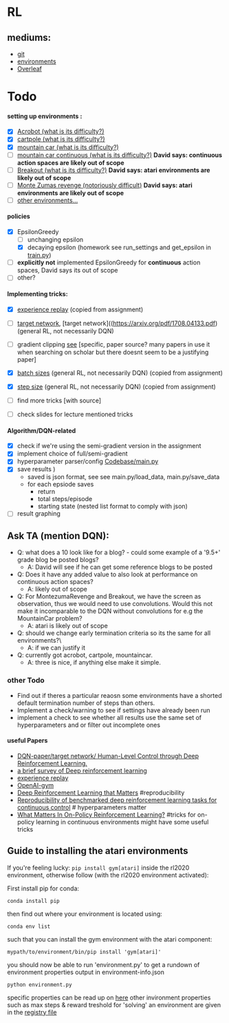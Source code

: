 # RL

## mediums:
* [git](https://github.com/MelleVessies/RL)
* [environments](https://gym.openai.com/envs/#classic_control)
* [Overleaf](https://www.overleaf.com/5619338925gmhsmbkfvhgw)


# Todo


#### setting up environments :
- [x] [Acrobot (what is its difficulty?)](https://gym.openai.com/envs/Acrobot-v1/)
- [x] [cartpole (what is its difficulty?)](https://gym.openai.com/envs/CartPole-v1/)
- [x] [mountain car (what is its difficulty?)](https://gym.openai.com/envs/MountainCar-v0)
- [ ] [mountain car continuous (what is its difficulty?)](https://gym.openai.com/envs/MountainCar-v0/) **David says: continuous action spaces are likely out of scope**
- [ ] [Breakout (what is its difficulty?)](https://gym.openai.com/envs/Breakout-v0/) **David says: atari environments are likely out of scope**
- [ ] [Monte Zumas revenge (notoriously difficult)](https://gym.openai.com/envs/MontezumaRevenge-v0/) **David says: atari environments are likely out of scope**
- [ ] [other environments...](https://gym.openai.com/envs/#atari)

#### policies
- [x] EpsilonGreedy
    - [ ] unchanging epsilon
    - [x] decaying epsilon (homework see run_settings and get_epsilon in [train.py](https://github.com/MelleVessies/RL/blob/main/Codebase/train.py))
- [ ] **explicitly not** implemented EpsilonGreedy for **continuous** action spaces, David says its out of scope
- [ ] other?

#### Implementing tricks:
- [x] [experience replay](http://www.incompleteideas.net/lin-92.pdf)  (copied from assignment)
- [ ] [target network](https://storage.googleapis.com/deepmind-media/dqn/DQNNaturePaper.pdf), [target network]((https://arxiv.org/pdf/1708.04133.pdf) (general RL, not necessarily DQN)
- [ ] gradient clipping [see](https://abhishm.github.io/DQN/) [specific, paper source? many papers in use it when searching on scholar but there doesnt seem to be a justifying paper]
- [x] [batch sizes](https://arxiv.org/pdf/1708.04133.pdf) (general RL, not necessarily DQN) (copied from assignment)
- [x] [step size](https://arxiv.org/pdf/1708.04133.pdf) (general RL, not necessarily DQN) (copied from assignment)
- [ ] find more tricks [with source]
- [ ] check slides for lecture mentioned tricks


#### Algorithm/DQN-related
- [x] check if we're using the semi-gradient version in the assignment
- [x] implement choice of full/semi-gradient
- [x] hyperparameter parser/config [Codebase/main.py](https://github.com/MelleVessies/RL/blob/main/main.py)
- [x] save results )
    * saved is json format, see see main.py/load_data, main.py/save_data
    * for each epsiode saves
        * return
        * total steps/episode
        * starting state (nested list format to comply with json)
- [ ] result graphing

## Ask TA (mention DQN):
* Q: what does a 10 look like for a blog? - could some example of a '9.5+' grade blog be posted blogs?
    - A: David will see if he can get some reference blogs to be posted
* Q: Does it have any added value to also look at performance on continuous action spaces?
    - A: likely out of scope
* Q: For MontezumaRevenge and Breakout, we have the screen as observation, thus we would need to use convolutions. Would this not make it incomparable to the DQN without convolutions for e.g the MountainCar problem?
    - A: atari is likely out of scope
* Q: should we change early termination criteria so its the same for all environments?\
    - A: if we can justify it
* Q: currently got acrobot, cartpole, mountaincar.
    - A: three is nice, if anything else make it simple.


### other Todo
* Find out if theres a particular reaosn some environments have a shorted default termination number of steps than others.
* Implement a check/warning to see if settings have already been run
* implement a check to see whether all results use the same set of hyperparameters and or filter out incomplete ones

#### useful Papers
* [DQN-paper/target network/ Human-Level Control
through Deep Reinforcement Learning.](https://storage.googleapis.com/deepmind-media/dqn/DQNNaturePaper.pdf)
* [a brief survey of Deep reinforcement learning](https://arxiv.org/pdf/1708.05866.pdf)
* [experience replay](http://www.incompleteideas.net/lin-92.pdf)
* [OpenAI-gym](https://arxiv.org/pdf/1606.01540.pdf)
* [Deep Reinforcement Learning that Matters](https://arxiv.org/pdf/1709.06560.pdf) #reproducibility
* [Reproducibility of benchmarked deep reinforcement learning tasks for continuous control](https://arxiv.org/pdf/1708.04133.pdf) # hyperparameters matter
* [What Matters In On-Policy Reinforcement Learning?](https://arxiv.org/pdf/2006.05990.pdf) #tricks for on-policy learning in continuous environments might have some useful tricks

## Guide to installing the atari environments

If you're feeling lucky: `pip install gym[atari]` inside the rl2020 environment, otherwise follow (with the rl2020 environment activated):

First install pip for conda:

`conda install pip`

then find out where your environment is located using:

`conda env list`

such that you can install the gym environment with the atari component:

`mypath/to/environment/bin/pip install 'gym[atari]'`

you should now be able to run 'environment.py' to get a rundown of environment properties output in environment-info.json

`python environment.py`

specific properties can be read up on [here](https://gym.openai.com/docs/)
other invironment properties such as max steps & reward treshold for 'solving' an environment are given in the [registry file](https://github.com/openai/gym/blob/master/gym/envs/__init__.py)
